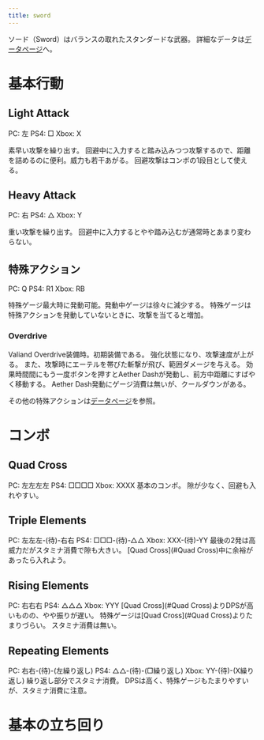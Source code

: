 ```yaml
---
title: sword
---
```

ソード（Sword）はバランスの取れたスタンダードな武器。
詳細なデータは[データページ](/data/sword)へ。

# 基本行動
## Light Attack
PC: 左
PS4: □
Xbox: X

素早い攻撃を繰り出す。
回避中に入力すると踏み込みつつ攻撃するので、距離を詰めるのに便利。威力も若干あがる。
回避攻撃はコンボの1段目として使える。

## Heavy Attack
PC: 右
PS4: △
Xbox: Y

重い攻撃を繰り出す。
回避中に入力するとやや踏み込むが通常時とあまり変わらない。

## 特殊アクション
PC: Q
PS4: R1
Xbox: RB

特殊ゲージ最大時に発動可能。発動中ゲージは徐々に減少する。
特殊ゲージは特殊アクションを発動していないときに、攻撃を当てると増加。

### Overdrive
Valiand Overdrive装備時。初期装備である。
強化状態になり、攻撃速度が上がる。
また、攻撃時にエーテルを帯びた斬撃が飛び、範囲ダメージを与える。
効果時間間にもう一度ボタンを押すとAether Dashが発動し、前方中距離にすばやく移動する。
Aether Dash発動にゲージ消費は無いが、クールダウンがある。

その他の特殊アクションは[データページ](/data/sword)を参照。

# コンボ
## Quad Cross
PC: 左左左左
PS4: □□□□
Xbox: XXXX
基本のコンボ。
隙が少なく、回避も入れやすい。

## Triple Elements
PC: 左左左-(待)-右右
PS4: □□□-(待)-△△
Xbox: XXX-(待)-YY
最後の2発は高威力だがスタミナ消費で隙も大きい。
[Quad Cross](#Quad Cross)中に余裕があったら入れよう。

## Rising Elements
PC: 右右右
PS4: △△△
Xbox: YYY
[Quad Cross](#Quad Cross)よりDPSが高いものの、やや振りが遅い。
特殊ゲージは[Quad Cross](#Quad Cross)よりたまりづらい。
スタミナ消費は無い。

## Repeating Elements
PC: 右右-(待)-(左繰り返し)
PS4: △△-(待)-(□繰り返し)
Xbox: YY-(待)-(X繰り返し)
繰り返し部分でスタミナ消費。
DPSは高く、特殊ゲージもたまりやすいが、スタミナ消費に注意。

# 基本の立ち回り
